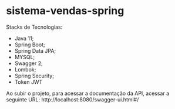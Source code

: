 # sistema-vendas-spring

Stacks de Tecnologias:

- Java 11;
- Spring Boot;
- Spring Data JPA;
- MYSQL;
- Swagger 2;
- Lombok;
- Spring Security;
- Token JWT

Ao subir o projeto, para acessar a documentação da API, acessar a seguinte URL:
http://localhost:8080/swagger-ui.html#/
